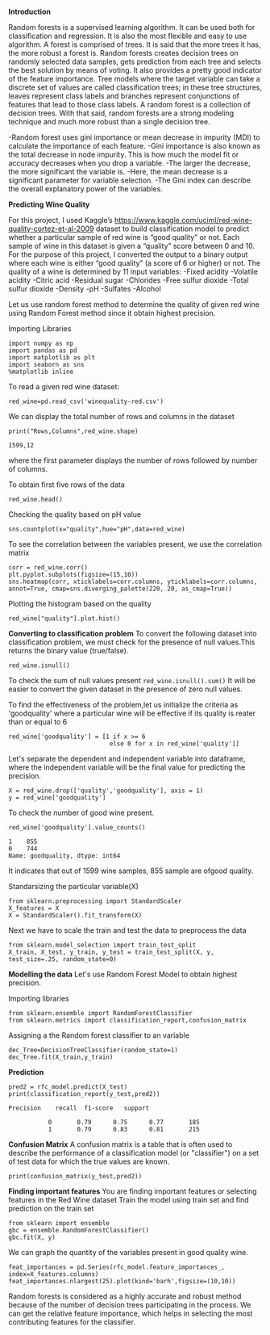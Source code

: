 **Introduction**

  Random forests is a supervised learning algorithm. It can be used both for classification and regression. It is also the most flexible and easy to use algorithm. A forest is comprised of trees. It is said that the more trees it has, the more robust a forest is. Random forests creates decision trees on randomly selected data samples, gets prediction from each tree and selects the best solution by means of voting. It also provides a pretty good indicator of the feature importance.
   Tree models where the target variable can take a discrete set of values are called classification trees; in these tree structures, leaves represent class labels and branches represent conjunctions of features that lead to those class labels. A random forest is a collection of decision trees. With that said, random forests are a strong modeling technique and much more robust than a single decision tree.

-Random forest uses gini importance or mean decrease in impurity (MDI) to calculate the importance of each feature. 
-Gini importance is also known as the total decrease in node impurity. This is how much the model fit or accuracy decreases when you drop a variable. 
-The larger the decrease, the more significant the variable is. 
-Here, the mean decrease is a significant parameter for variable selection. 
 -The Gini index can describe the overall explanatory power of the variables.
 
**Predicting Wine Quality**
 
  For this project, I used Kaggle’s https://www.kaggle.com/uciml/red-wine-quality-cortez-et-al-2009 dataset to build  classification model to predict whether a particular sample of red wine is “good quality” or not. Each sample of wine in this dataset is given a “quality” score between 0 and 10. For the purpose of this project, I converted the output to a binary output where each wine is either “good quality” (a score of 6 or higher) or not. The quality of a wine is determined by 11 input variables:
 -Fixed acidity
 -Volatile acidity
 -Citric acid
 -Residual sugar
 -Chlorides
 -Free sulfur dioxide
 -Total sulfur dioxide
 -Density
 -pH
 -Sulfates
 -Alcohol
 
 Let us use random forest method to determine the quality of given red wine using Random Forest method since it obtain highest precision.
 
 Importing Libraries
 ```
import numpy as np
import pandas as pd
import matplotlib as plt
import seaborn as sns
%matplotlib inline
```

To read a given red wine dataset:
```
red_wine=pd.read_csv('winequality-red.csv')
```

We can display the total number of rows and columns in the dataset
```
print("Rows,Columns",red_wine.shape)
```
```
1599,12
```

where the first parameter displays the number of rows followed by number of columns.

To obtain first five rows of the data
```
red_wine.head()
```

Checking the quality based on pH value
```
sns.countplot(x="quality",hue="pH",data=red_wine)
```

To see the correlation between the variables present, we use the correlation matrix
```
corr = red_wine.corr()
plt.pyplot.subplots(figsize=(15,10))
sns.heatmap(corr, xticklabels=corr.columns, yticklabels=corr.columns, annot=True, cmap=sns.diverging_palette(220, 20, as_cmap=True))
```

Plotting the histogram based on the quality
```
red_wine["quality"].plot.hist()
```

**Converting to classification problem**
To convert the following dataset into classification problem, we must check for the presence of null values.This returns the binary value (true/false).
```
red_wine.isnull()
```
To check the sum of null values present
```red_wine.isnull().sum()```
It will be easier to convert the given dataset in the presence of zero null values.

To find the effectiveness of the problem,let us initialize the criteria as 'goodquality' where a particular wine will be effective if its quality is reater than or equal to 6
```
red_wine['goodquality'] = [1 if x >= 6 
                            else 0 for x in red_wine['quality']]
```

Let's separate the dependent and independent variable into dataframe, where the independent variable will be the final value for predicting the precision.
```
X = red_wine.drop(['quality','goodquality'], axis = 1)
y = red_wine['goodquality']
```

To check the number of good wine present.
```
red_wine['goodquality'].value_counts()

1    855
0    744
Name: goodquality, dtype: int64
```
It indicates that out of 1599 wine samples, 855 sample are ofgood quality. 

Standarsizing the particular variable(X)
```
from sklearn.preprocessing import StandardScaler
X_features = X
X = StandardScaler().fit_transform(X)
```
Next we have to scale the train and test the data to preprocess the data
```
from sklearn.model_selection import train_test_split
X_train, X_test, y_train, y_test = train_test_split(X, y, test_size=.25, random_state=0)
```

**Modelling the data**
Let's use Random Forest Model to obtain highest precision.

Importing libraries
```
from sklearn.ensemble import RandomForestClassifier
from sklearn.metrics import classification_report,confusion_matrix
```

Assigning a the Random forest classifier to an variable
```
dec_Tree=DecisionTreeClassifier(random_state=1)
dec_Tree.fit(X_train,y_train)
```

**Prediction**
```
pred2 = rfc_model.predict(X_test)
print(classification_report(y_test,pred2))

Precision    recall  f1-score   support

           0       0.79      0.75      0.77       185
           1       0.79      0.83      0.81       215
```

**Confusion Matrix**
A confusion matrix is a table that is often used to describe the performance of a classification model (or "classifier") on a set of test data for which the true values are known.
```
print(confusion_matrix(y_test,pred2))
```

**Finding important features**
You are finding important features or selecting features in the Red Wine dataset
Train the model using train set and find prediction on the train set
```
from sklearn import ensemble
gbc = ensemble.RandomForestClassifier()
gbc.fit(X, y)
```

We can graph the quantity of the variables present in good quality wine.
```
feat_importances = pd.Series(rfc_model.feature_importances_, index=X_features.columns)
feat_importances.nlargest(25).plot(kind='barh',figsize=(10,10))
```

Random forests is considered as a highly accurate and robust method because of the number of decision trees participating in the process.
We can get the relative feature importance, which helps in selecting the most contributing features for the classifier.


